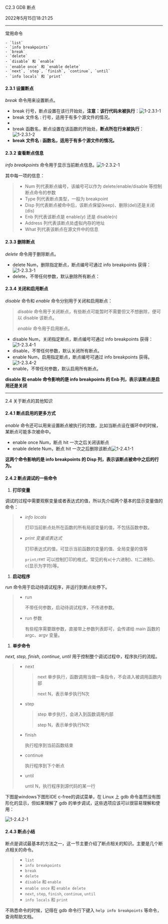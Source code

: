 C2.3 GDB 断点

2022年5月15日18:21:25

---

常用命令

```
- `list`
- `info breakpoints`
- `break`
- `delete`
- `disable` 和 `enable`
- `enable once` 和 `enable delete`
- `next`, `step`, `finish`, `continue`, `until`
- `info locals` 和 `print`
```



#### 2.3.1 设置断点

*break* 命令用来设置断点。

- break 行号，断点设置在该行开始处，**注意：该行代码未被执行**：![1-2.3.1-1](03_GDB_断点.assets/document-uid13labid1682timestamp1470802209150.png)
- break 文件名 : 行号，适用于有多个源文件的情况。
- 
- break 函数名，断点设置在该函数的开始处，**断点所在行未被执行**：![1-2.3.1-2](03_GDB_断点.assets/document-uid13labid1682timestamp1470802220856.png)
- **break 文件名 : 函数名，适用于有多个源文件的情况。**

#### 2.3.2 查看断点信息

*info breakpoints* 命令用于显示当前断点信息。![1-2.3.2-1](03_GDB_断点.assets/document-uid13labid1682timestamp1470802257791.png)

其中每一项的信息：

> - Num 列代表断点编号，该编号可以作为 delete/enable/disable 等控制断点命令的参数
> - Type 列代表断点类型，一般为 breakpoint
> - Disp 列代表断点被命中后，该断点保留(keep)、删除(del)还是关闭(dis)
> - Enb 列代表该断点是 enable(y) 还是 disable(n)
> - Address 列代表该断点处虚拟内存的地址
> - What 列代表该断点在源文件中的信息

#### 2.3.3 删除断点

*delete* 命令用于删除断点。

- delete Num，删除指定断点，断点编号可通过 info breakpoints 获得：![1-2.3.3-1](03_GDB_断点.assets/document-uid13labid1682timestamp1470802274058.png)
- delete，不带任何参数，默认删除所有断点：

#### 2.3.4 关闭和启用断点

*disable* 命令和 *enable* 命令分别用于关闭和启用断点：

> *disable* 命令用于关闭断点，有些断点可能暂时不需要但又不想删除，便可以 disable 该断点。
>
> *enable* 命令用于启用断点。

- disable Num，关闭指定断点，断点编号可通过 info breakpoints 获得：![1-2.3.4-1](03_GDB_断点.assets/document-uid13labid1682timestamp1470802282098.png)
- disable，不带任何参数，默认关闭所有断点。
- enable Num，启用指定断点，断点编号可通过 info breakpoints 获得。![1-2.3.4-2](03_GDB_断点.assets/document-uid13labid1682timestamp1470802295985.png)
- enable，不带任何参数，默认启用所有断点。

**disable 和 enable 命令影响的是 info breakpoints 的 Enb 列，表示该断点是启用还是关闭**



---

2.4 关于断点的其他知识



#### 2.4.1 断点启用的更多方式

*enable* 命令还可以用来设置断点被执行的次数，比如当断点设在循环中的时候，某断点可能多次被命中。

- enable once Num，断点 hit 一次之后关闭该断点
- enable delete Num，断点 hit 一次之后删除该断点![1-2.4.1-1](03_GDB_断点.assets/document-uid13labid1682timestamp1470802311434.png)

**这两个命令影响的是 info breakpoints 的 Disp 列，表示该断点被命中之后的行为。**

#### 2.4.2 断点调试的一些命令

1. **打印变量**

调试的过程中需要观察变量或者表达式的值，所以先介绍两个基本的显示变量值的命令：

> - *info locals*
>
>   打印当前断点处所在函数的所有局部变量的值，不包括函数参数。
>
> - *print 变量或表达式*
>
>   打印表达式的值，可显示当前函数的变量的值、全局变量的值等
>
>   `print/FMT` 可以控制打印的格式，常见的有x(十六进制)、t(二进制)、c(显示为字符)等。

1. **启动程序**

*run* 命令用于启动待调试程序，并运行到断点处停下。

> - run
>
>   不带任何参数，启动待调试程序，不传递参数。
>
> - run 参数
>
>   有些程序需要跟参数，直接带上参数列表即可，会传递给 main 函数的 argc、argv 变量。

1. **单步命令**

*next, step, finish, continue, until* 用于控制整个调试过程中，程序执行的流程。

> - next
>
>   > next 单步执行，函数调用当做一条指令，不会进入被调用函数内部
>   >
>   > next N，表示单步执行N次
>
> - step
>
>   > step 单步执行，会进入到函数调用内部
>   >
>   > step N，表示单步执行N次
>
> - finish
>
>   执行程序到当前函数结束
>
> - continue
>
>   执行程序到下个断点
>
> - until
>
>   until N，执行程序到源代码的某一行

下图是windows下图形IDE c-free的调试菜单，在 Linux 上 gdb 命令虽然没有图形化的显示，但如果理解了 gdb 的单步调试，这些选项应该可以很容易理解和使用：

![1-2.4.2-1](03_GDB_断点.assets/document-uid13labid1682timestamp1470802381173.png)

#### 2.4.3 断点小结

断点是调试最基本的方法之一，这一节主要介绍了断点相关的知识。主要是几个断点相关的命令。

> - `list`
> - `info breakpoints`
> - `break`
> - `delete`
> - `disable` 和 `enable`
> - `enable once` 和 `enable delete`
> - `next`, `step`, `finish`, `continue`, `until`
> - `info locals` 和 `print`

不熟悉命令的时候，记得在 gdb 命令行下键入 `help info breakpoints` 等命令，查询帮助文档。